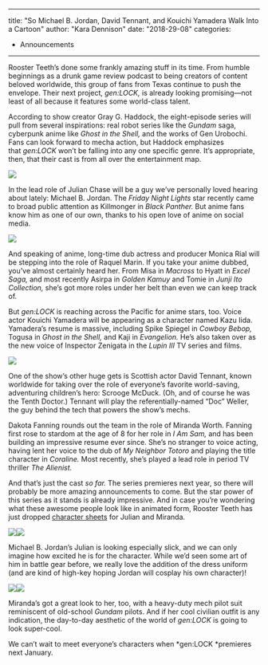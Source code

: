 
---
title: "So Michael B. Jordan, David Tennant, and Kouichi Yamadera Walk Into a Cartoon"
author: "Kara Dennison"
date: "2018-29-08"
categories:
- Announcements
---

Rooster Teeth&#8217;s done some frankly amazing stuff in its time. From humble beginnings as a drunk game review podcast to being creators of content beloved worldwide, this group of fans from Texas continue to push the envelope. Their next project, *gen:LOCK,* is already looking promising—not least of all because it features some world-class talent.

According to show creator Gray G. Haddock, the eight-episode series will pull from several inspirations: real robot series like the *Gundam* saga, cyberpunk anime like *Ghost in the Shell,* and the works of Gen Urobochi. Fans can look forward to mecha action, but Haddock emphasizes that *gen:LOCK* won&#8217;t be falling into any one specific genre. It&#8217;s appropriate, then, that their cast is from all over the entertainment map.

![](https://i2.wp.com/vrvblog.co/wp-content/uploads/2018/08/genlock_jordan.jpg?resize=840%2C473&#038;ssl=1)

In the lead role of Julian Chase will be a guy we&#8217;ve personally loved hearing about lately: Michael B. Jordan. The *Friday Night Lights* star recently came to broad public attention as Killmonger in *Black Panther.* But anime fans know him as one of our own, thanks to his open love of anime on social media.

![](https://i0.wp.com/vrvblog.co/wp-content/uploads/2018/08/genlock_rial-e1535557462668-1024x666.jpg?resize=1024%2C666&#038;ssl=1)

And speaking of anime, long-time dub actress and producer Monica Rial will be stepping into the role of Raquel Marin. If you take your anime dubbed, you&#8217;ve almost certainly heard her. From Misa in *Macross* to Hyatt in *Excel Saga,* and most recently Asirpa in *Golden Kamuy* and Tomie in *Junji Ito Collection,* she&#8217;s got more roles under her belt than even we can keep track of.

But *gen:LOCK* is reaching across the Pacific for anime stars, too. Voice actor Kouichi Yamadera will be appearing as a character named Kazu Iida. Yamadera&#8217;s resume is massive, including Spike Spiegel in *Cowboy Bebop,* Togusa in *Ghost in the Shell,* and Kaji in *Evangelion.* He&#8217;s also taken over as the new voice of Inspector Zenigata in the *Lupin III* TV series and films.

![](https://i0.wp.com/vrvblog.co/wp-content/uploads/2018/08/genlock_tennant.jpg?resize=800%2C525&#038;ssl=1)

One of the show&#8217;s other huge gets is Scottish actor David Tennant, known worldwide for taking over the role of everyone&#8217;s favorite world-saving, adventuring children&#8217;s hero: Scrooge McDuck. (Oh, and of course he was the Tenth Doctor.) Tennant will play the referentially-named &#8220;Doc&#8221; Weller, the guy behind the tech that powers the show&#8217;s mechs.

Dakota Fanning rounds out the team in the role of Miranda Worth. Fanning first rose to stardom at the age of 8 for her role in *I Am Sam,* and has been building an impressive resume ever since. She&#8217;s no stranger to voice acting, having lent her voice to the dub of *My Neighbor Totoro* and playing the title character in *Coraline.* Most recently, she&#8217;s played a lead role in period TV thriller *The Alienist.*

And that&#8217;s just the cast *so far.* The series premieres next year, so there will probably be more amazing announcements to come. But the star power of this series as it stands is already impressive. And in case you&#8217;re wondering what these awesome people look like in animated form, Rooster Teeth has just dropped [character sheets](https://www.facebook.com/roosterteeth/posts/1878093575583502?__tn__=-R) for Julian and Miranda.

![](https://i0.wp.com/vrvblog.co/wp-content/uploads/2018/08/40080823_1878092678916925_6020161929731899392_o-1024x576.jpg?resize=1024%2C576&#038;ssl=1)![](https://i0.wp.com/vrvblog.co/wp-content/uploads/2018/08/40046975_1878092612250265_6747033604972347392_n.jpg?resize=960%2C893&#038;ssl=1)

Michael B. Jordan&#8217;s Julian is looking especially slick, and we can only imagine how excited he is for the character. While we&#8217;d seen some art of him in battle gear before, we really love the addition of the dress uniform (and are kind of high-key hoping Jordan will cosplay his own character)!

![](https://i0.wp.com/vrvblog.co/wp-content/uploads/2018/08/40059087_1878092598916933_8601932488652095488_o-1024x619.jpg?resize=1024%2C619&#038;ssl=1)![](https://i0.wp.com/vrvblog.co/wp-content/uploads/2018/08/40058506_1878092585583601_3346770651712061440_o-1024x596.jpg?resize=1024%2C596&#038;ssl=1)

Miranda&#8217;s got a great look to her, too, with a heavy-duty mech pilot suit reminiscent of old-school *Gundam* pilots. And if her cool civilian outfit is any indication, the day-to-day aesthetic of the world of *gen:LOCK* is going to look super-cool.

We can&#8217;t wait to meet everyone&#8217;s characters when *gen:LOCK *premieres next January.
